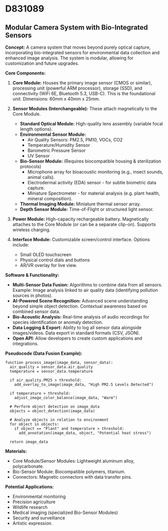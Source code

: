 # D831089

## Modular Camera System with Bio-Integrated Sensors

**Concept:** A camera system that moves beyond purely optical capture, incorporating bio-integrated sensors for environmental data collection and enhanced image analysis. The system is modular, allowing for customization and future upgrades.

**Core Components:**

1.  **Core Module:** Houses the primary image sensor (CMOS or similar), processing unit (powerful ARM processor), storage (SSD), and connectivity (WiFi 6E, Bluetooth 5.3, USB-C). This is the foundational unit. Dimensions: 60mm x 40mm x 25mm.

2.  **Sensor Modules (Interchangeable):** These attach magnetically to the Core Module.
    *   **Standard Optical Module:** High-quality lens assembly (variable focal length options).
    *   **Environmental Sensor Module:**
        *   Air Quality Sensors: PM2.5, PM10, VOCs, CO2
        *   Temperature/Humidity Sensor
        *   Barometric Pressure Sensor
        *   UV Sensor
    *   **Bio-Sensor Module:** (Requires biocompatible housing & sterilization protocols)
        *   Microphone array for bioacoustic monitoring (e.g., insect sounds, animal calls).
        *   Electrodermal activity (EDA) sensor - for subtle biometric data capture.
        *   Miniature Spectrometer - for material analysis (e.g. plant health, mineral composition).
    *   **Thermal Imaging Module:** Miniature thermal sensor array.
    *   **Depth Sensor Module:** Time-of-Flight or structured light sensor.

3.  **Power Module:** High-capacity rechargeable battery. Magnetically attaches to the Core Module (or can be a separate clip-on). Supports wireless charging.

4.  **Interface Module:** Customizable screen/control interface. Options include:
    *   Small OLED touchscreen
    *   Physical control dials and buttons
    *   AR/VR overlay for live view.

**Software & Functionality:**

*   **Multi-Sensor Data Fusion:** Algorithms to combine data from all sensors. Example: Image analysis linked to air quality data (identifying pollution sources in photos).
*   **AI-Powered Scene Recognition:** Advanced scene understanding beyond simple object detection.  Contextual awareness based on combined sensor data.
*   **Bio-Acoustic Analysis:** Real-time analysis of audio recordings for species identification or anomaly detection.
*   **Data Logging & Export:** Ability to log all sensor data alongside images/videos. Data export in standard formats (CSV, JSON).
*   **Open API:** Allow developers to create custom applications and integrations.

**Pseudocode (Data Fusion Example):**

```
function process_image(image_data, sensor_data):
  air_quality = sensor_data.air_quality
  temperature = sensor_data.temperature

  if air_quality.PM25 > threshold:
    add_overlay_to_image(image_data, "High PM2.5 Levels Detected")

  if temperature > threshold:
    adjust_image_color_balance(image_data, "Warm")

  # Perform object detection on image_data
  objects = object_detection(image_data)

  # Analyze objects in relation to environment
  for object in objects:
    if object == "Plant" and temperature > threshold:
      add_annotation(image_data, object, "Potential heat stress")

  return image_data
```

**Materials:**

*   Core Module/Sensor Modules: Lightweight aluminum alloy, polycarbonate.
*   Bio-Sensor Module: Biocompatible polymers, titanium.
*   Connectors: Magnetic connectors with data transfer pins.

**Potential Applications:**

*   Environmental monitoring
*   Precision agriculture
*   Wildlife research
*   Medical imaging (specialized Bio-Sensor Modules)
*   Security and surveillance
*   Artistic expression.